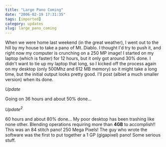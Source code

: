```yaml
---
title: "Large Pano Coming"
date: "2006-02-19 17:31:35"
tags: [imported]
category: updates
slug: large_pano_coming
---
```


When we were home last weekend (in the great weather), I went out to the hill by my house to take a pano of Mt. Diablo. I thought I'd try to push it, and right now my computer is crunching on a 250 MP image! I started on my laptop (which is faster) for 12 hours, but it only got around 30% done. I didn't want to tie up my laptop that long, so I kicked off the process again on my desktop (only 500Mhz and 612 MB memory) so it might take a long time, but the initial output looks pretty good. I'll post (albiet a much smaller version) when its done.

<em>Update</em>

Going on 36 hours and about 50% done...

<em>Update<sup>2</sup></em>

60 hours and about 80% done... My poor desktop has been trashing like none other. Blending operations requiring more than <strong>4GB</strong> to accomplish!! This was an 84 stitch pano! 250 Mega Pixels! The guy who wrote the software was the first to put together a 1 GP (gigapixel) pano! Some serious stuff.
